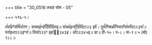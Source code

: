+++
title = "30_0516 तवाहं सोम - 05"

+++
५१६-५।

त꣣वा꣤꣯हꣳ꣣सो꣤꣯म꣥रा꣯रण। सख्यइ꣢न्दो꣣꣯दि꣤वे꣯दि꣥वाइ॥ स꣢ख्य꣡इन्दो꣯दि꣢वे꣡꣯दाऽ२३ इवे꣢। पुरू꣡꣯णिबभ्रो꣯निचरन्ति꣢मा꣡꣯माऽ२३वा꣢॥ परा꣡इधाऽ२३इꣳरा꣢॥ तिता꣡ऽ२३ꣳ इहा꣢ऽ᳐३४३इ। ओ꣡ऽ२३४५इ॥ डा॥ दी-१०। प-८। मा-९॥ ५ (बो) ९८८॥